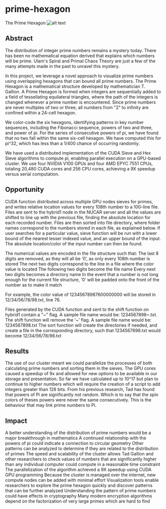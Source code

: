 # prime-hexagon
The Prime Hexagon
![alt text](https://github.com/kaustubhcs/prime-hexagon/blob/master/poster/RISE%20Poster%20Prime%20Hexagon%202078%20(1)-1.jpg)

## Abstract


The distribution of integer prime numbers remains a mystery today. There has been no mathematical equation derived that explains which numbers will be prime. Ulam's Spiral and Primal Chaos Theory are just a few of the many attempts made in the past to unravel this mystery.

In this project, we leverage a novel approach to visualize prime numbers using overlapping hexagons that can bound all prime numbers. The Prime Hexagon is a mathematical structure developed by mathematician T. Gallion.  A Prime Hexagon is formed when integers are sequentially added to a field of tessellating equilateral triangles, where the path of the integers is changed whenever a prime number is encountered. Since prime numbers are never multiples of two or three, all numbers from "2" to infinity are confined within a 24-cell hexagon. 

We color-code the six hexagons, identifying patterns in key number sequences, including the Fibonacci sequence, powers of two and three, and power of pi. For the series of consecutive powers of pi, we have found that no two fall within the same six-cell hexagon. We have computed this for pi^32, which has less than a 1/400 chance of occurring randomly. 

We have used a distributed implementation of the CUDA Sieve and Hex Sieve algorithms to compute pi, enabling parallel execution on a GPU-based cluster. We use four NVIDIA V100 GPUs and four AMD EPYC 7551 CPUs, totaling 20,480 CUDA cores and 256 CPU cores, achieving a 9X speedup versus serial computation.


## Opportunity

CUDA function distributed across multiple GPU nodes sieves for primes, and writes relative location values for every 108th number to a 100-line file.
Files are sent to the hybrid1 node in the NUCAR server and all the values are shifted to line up with the previous file, finding the absolute location for each recorded number. 
Files are then sorted into file directory, where folder names correspond to the numbers stored in each file, as explained below. 
If user searches for a particular value, sieve function will be run with a lower bound of the nearest lesser indexed value, and an upper bound of the input. The absolute location/color of the input number can then be found.  

The numerical values are encoded in the file structure such that: 
The last 8 digits are removed, as they will all be ‘0’, as only every 108th number is stored
The next two digits correspond to the line in a file where the color value is located
The following two digits become the file name
Every next two digits becomes a directory name
In the event that a number is not long enough for the current file structure, ‘0’ will be padded onto the front of the number as to make it match
 
For example, the color value of 12345678987600000000 will be stored in 12/34/56/78/98.txt, line 76.

Files generated by the CUDA function and sent to the shift function on hybrid1 contain a "\~" flag. A sample file name would be: 1234567898\~.txt.
The shift function will remove the ‘\~’ flag. A sample file name would be: 1234567898.txt
The sort function will create the directories if needed, and create a file in the corresponding directory, such that 1234567898.txt would become 12/34/56/78/98.txt


## Results
The use of our cluster meant we could parallelize the processes of both calculating prime numbers and sorting them in the sieves. The GPU cores caused a speedup of 9x and allowed for new options to be available in our storage and presentation. So far we have calculated up to 10^17 but plan to continue to higher numbers which will require the creation of a script to add integers greater than 128 bits. From his previous research, Tad has found that powers of Pi are significantly not random. Which is to say that the spin colors of theses powers were never the same consecutively. This is the behaviour that may link prime numbers to Pi.



## Impact
A better understanding of the distribution of prime numbers would be a major breakthrough in mathematics
A continued relationship with the powers of pi could indicate a connection to circular geometry
Other patterns can be analyzed to determine if they are related to the distribution of primes
The speed and scalability of the cluster allows Tad Gallion and other researchers to check values of numbers that are significantly higher than any individual computer could compute in a reasonable time constraint
The parallelization of the algorithm achieved a 9X speedup using CUDA GPU programming
Because the cluster is managed over the internet, new compute nodes can be added with minimal effort
Visualization tools enable researchers to explore the prime hexagon quickly and discover patterns that can be further analyzed
Understanding the pattern of prime numbers could have effects in cryptography
Many modern encryption algorithms depend on the factorization of very large primes which are hard to find
